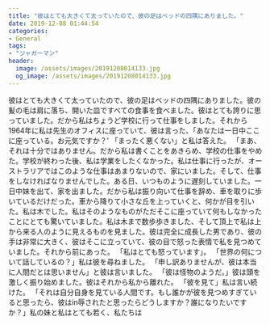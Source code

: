 ```yaml
---
title: "彼はとても大きくて太っていたので、彼の足はベッドの四隅にありました。"
date: 2019-12-08 01:44:54
categories:
- General
tags:
- "ジャガーマン"
header:
  image: /assets/images/20191208014133.jpg
  og_image: /assets/images/20191208014133.jpg
---
```


彼はとても大きくて太っていたので、彼の足はベッドの四隅にありました。彼の髪の毛は肩に落ち、開いた皿ですべての食事を食べました。彼はとても誇りに思っていました。だから私はちょうど学校に行って仕事をしました。それから1964年に私は先生のオフィスに座っていて、彼は言った、「あなたは一日中ここに座っている。お元気ですか？&#39; 「まったく悪くない」と私は答えた。 「まあ、それは十分ではありません。だから私は書くことをあきらめ、学校の仕事をやめた。学校が終わった後、私は学業をしたくなかった。私は仕事に行ったが、オーストラリアではこのような仕事はあまりないので、家にいました。そして、仕事をしなければなりませんでした。ある日、いつものように遅刻していました。一日中妹を出て、家を出ました。だから私は振り向いて仕事を辞め、車を取りに歩いているだけだった。車から降りて小さな丘を上っていくと、何かが目を引いた。私は木でした。私はそのようなものがただそこに座っていて何もしなかったことにとても驚いていました。私は木まで数歩歩きました、そして頂上で私は上から来る人のように見えるものを見ました。彼は完全に成長した男であり、彼の手は非常に大きく、彼はそこに立っていて、彼の目で怒った表情で私を見つめていました。それから前にあった。 「私はとても怒っています」。 「世界の何について話しているの？」私は彼を尋ねました。 「申し訳ありませんが、彼は本当に人間だとは思いません」と彼は言いました。 「彼は怪物のようだ。」彼は頭を激しく振り始めました。彼はそれから私から離れた。 「彼を見て」私は言い続けた。 「それは自分自身を見ている人間です。もし誰かが彼を見つめすぎていると思ったら、彼はin辱されたと思ったらどうしますか？誰になりたいですか？」私の妹と私はとても若く、私たちは
